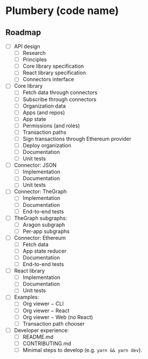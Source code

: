 # Plumbery (code name)

## Roadmap

- [ ] API design
  - [ ] Research
  - [ ] Principles
  - [ ] Core library specification
  - [ ] React library specification
  - [ ] Connectors interface
- [ ] Core library
  - [ ] Fetch data through connectors
  - [ ] Subscribe through connectors
  - [ ] Organization data
  - [ ] Apps (and repos)
  - [ ] App state
  - [ ] Permissions (and roles)
  - [ ] Transaction paths
  - [ ] Sign transactions through Ethereum provider
  - [ ] Deploy organization
  - [ ] Documentation
  - [ ] Unit tests
- [ ] Connector: JSON
  - [ ] Implementation
  - [ ] Documentation
  - [ ] Unit tests
- [ ] Connector: TheGraph
  - [ ] Implementation
  - [ ] Documentation
  - [ ] End-to-end tests
- [ ] TheGraph subgraphs:
  - [ ] Aragon subgraph
  - [ ] Per-app subgraphs
- [ ] Connector: Ethereum
  - [ ] Fetch data
  - [ ] App state reducer
  - [ ] Documentation
  - [ ] End-to-end tests
- [ ] React library
  - [ ] Implementation
  - [ ] Documentation
  - [ ] Unit tests
- [ ] Examples:
  - [ ] Org viewer − CLI
  - [ ] Org viewer − React
  - [ ] Org viewer − Web (no React)
  - [ ] Transaction path chooser
- [ ] Developer experience:
  - [ ] README.md
  - [ ] CONTRIBUTING.md
  - [ ] Minimal steps to develop (e.g. `yarn && yarn dev`).
